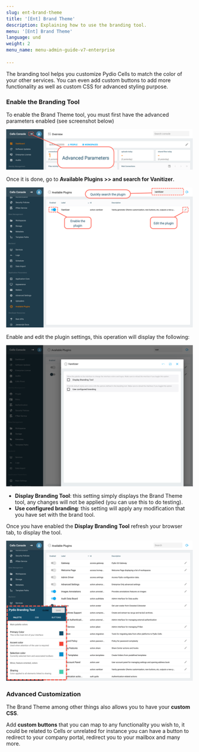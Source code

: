 ```yaml
---
slug: ent-brand-theme
title: '[Ent] Brand Theme'
description: Explaining how to use the branding tool.
menu: '[Ent] Brand Theme'
language: und
weight: 2
menu_name: menu-admin-guide-v7-enterprise

---
```

The branding tool helps you customize Pydio Cells to match the color of your other services. You can even add custom buttons to add more functionality as well as custom CSS for advanced styling purpose.

### Enable the Branding Tool

To enable the  Brand Theme tool, you must first have the advanced parameters enabled (see screenshot below)


![](../images/enable_advanced_parameters.png)

Once it is done, go to **Available Plugins >> and search for Vanitizer**.

![](../images/6_customize_interface/vanitizer/vanitizer_plugin.png)

Enable and edit the plugin settings, this operation will display the following:

![](../images/6_customize_interface/vanitizer/vanitizer_settings.png)

- **Display Branding Tool**: this setting simply displays the  Brand Theme tool, any changes will not be applied (you can use this to do testing).
- **Use configured branding**: this setting will apply any modification that you have set with the brand tool.

Once you have enabled the **Display Branding Tool** refresh your browser tab, to display the tool.

![](../images/6_customize_interface/vanitizer/vanitizer_tool.png)


### Advanced Customization

The Brand Theme among other things also allows you to have your **custom CSS**.

Add **custom buttons** that you can map to any functionality you wish to, it could be related to Cells or unrelated for instance you can have a button to redirect to your company portal, redirect you to your mailbox and many more.
